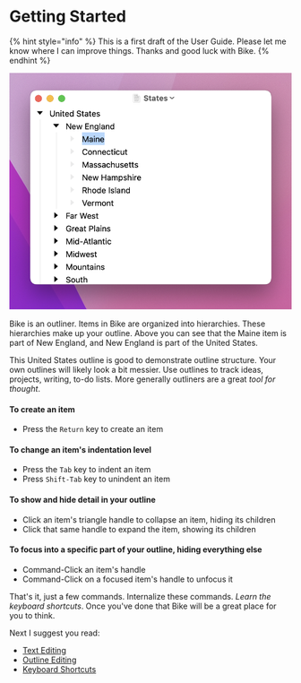 # Getting Started

{% hint style="info" %}
This is a first draft of the User Guide. Please let me know where I can improve things. Thanks and good luck with Bike.
{% endhint %}

![This is Bike](.gitbook/assets/bike.png)

Bike is an outliner. Items in Bike are organized into hierarchies. These hierarchies make up your outline. Above you can see that the Maine item is part of New England, and New England is part of the United States.

This United States outline is good to demonstrate outline structure. Your own outlines will likely look a bit messier. Use outlines to track ideas, projects, writing, to-do lists. More generally outliners are a great _tool for thought_.

#### To create an item

* Press the `Return` key to create an item

#### To change an item's indentation level

* Press the `Tab` key to indent an item
* Press `Shift-Tab` key to unindent an item

#### To show and hide detail in your outline

* Click an item's triangle handle to collapse an item, hiding its children
* Click that same handle to expand the item, showing its children

#### To focus into a specific part of your outline, hiding everything else

* Command-Click an item's handle
* Command-Click on a focused item's handle to unfocus it

That's it, just a few commands. Internalize these commands. _Learn the keyboard shortcuts_. Once you've done that Bike will be a great place for you to think.

Next I suggest you read:

* [Text Editing](using-bike/text-editing.md)
* [Outline Editing](using-bike/outline-editing.md)
* [Keyboard Shortcuts](using-bike/using-shortcuts.md)
